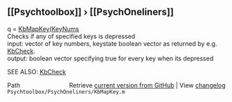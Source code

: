 ## [[Psychtoolbox]] &#8250; [[PsychOneliners]]

q = [KbMapKey](KbMapKey)[(KeyNums]((KeyNums),keyCode)  
Checks if any of specified keys is depressed  
input: vector of key numbers, keystate boolean vector as returned by e.g.  
       [KbCheck](KbCheck).  
output: boolean vector specifying true for every key when its depressed  
  
SEE ALSO: [KbCheck](KbCheck)  




<div class="code_header" style="text-align:right;">
  <span style="float:left;">Path&nbsp;&nbsp;</span> <span class="counter">Retrieve <a href=
  "https://raw.github.com/Psychtoolbox-3/Psychtoolbox-3/beta/Psychtoolbox/PsychOneliners/KbMapKey.m">current version from GitHub</a> | View <a href=
  "https://github.com/Psychtoolbox-3/Psychtoolbox-3/commits/beta/Psychtoolbox/PsychOneliners/KbMapKey.m">changelog</a></span>
</div>
<div class="code">
  <code>Psychtoolbox/PsychOneliners/KbMapKey.m</code>
</div>

